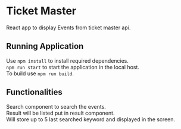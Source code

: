 # Ticket Master

React app to display Events from ticket master api.

## Running Application

Use `npm install` to install required dependencies.\
`npm run start` to start the application in the local host.\
To build use `npm run build`.

## Functionalities

Search component to search the events.\
Result will be listed put in result component.\
Will store up to 5 last searched keyword and displayed in the screen.
 
